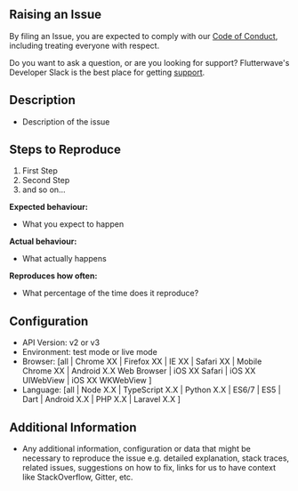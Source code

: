 ## Raising an Issue

By filing an Issue, you are expected to comply with our [Code of Conduct](https://github.com/Flutterwave/FLW_OSS_PROJ_1/blob/main/.github/CODE_OF_CONDUCT.md), including treating everyone with respect.

Do you want to ask a question, or are you looking for support? Flutterwave's Developer Slack is the best place for getting [support](https://join.slack.com/t/flutterwavedevelopers/shared_invite/zt-2cfruh8ts-1ysacqoFJjyYQgFTr4zyHw).

## Description

* Description of the issue

## Steps to Reproduce

1. First Step
2. Second Step
3. and so on…

**Expected behaviour:**

* What you expect to happen

**Actual behaviour:**

* What actually happens

**Reproduces how often:**

* What percentage of the time does it reproduce?

## Configuration

- API Version: v2 or v3
- Environment: test mode or live mode
- Browser: [all | Chrome XX | Firefox XX | IE XX | Safari XX | Mobile Chrome XX | Android X.X Web Browser | iOS XX Safari | iOS XX UIWebView | iOS XX WKWebView ]
- Language: [all | Node X.X | TypeScript X.X | Python X.X | ES6/7 | ES5 | Dart | Android X.X | PHP X.X | Laravel X.X ]

## Additional Information

* Any additional information, configuration or data that might be necessary to reproduce the issue e.g. detailed explanation, stack traces, related issues, suggestions on how to fix, links for us to have context like StackOverflow, Gitter, etc.
